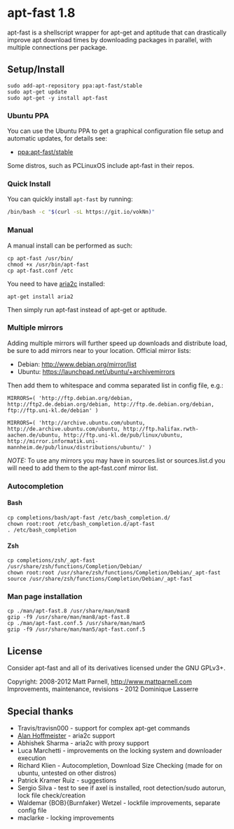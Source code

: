 <!---
apt-fast v1.8
Use this just like aptitude or apt-get for faster package downloading.

Copyright: 2008-2012 Matt Parnell, http://www.mattparnell.com
Improvements, maintenance, revisions - 2012 Dominique Lasserre

You may distribute this file under the terms of the GNU General
Public License as published by the Free Software Foundation; either
version 3 of the License, or (at your option) any later version.
-->

apt-fast 1.8
============
apt-fast is a shellscript wrapper for apt-get and aptitude that can drastically improve apt download times by downloading packages in parallel, with multiple connections per package.

Setup/Install
-------------

```
sudo add-apt-repository ppa:apt-fast/stable
sudo apt-get update
sudo apt-get -y install apt-fast
```

### Ubuntu PPA ###
You can use the Ubuntu PPA to get a graphical configuration file setup and automatic updates, for details see:

* [ppa:apt-fast/stable](https://code.launchpad.net/~apt-fast/+archive/stable)

Some distros, such as PCLinuxOS include apt-fast in their repos.

### Quick Install ###
You can quickly install `apt-fast` by running:

```bash
/bin/bash -c "$(curl -sL https://git.io/vokNn)"
```

### Manual ###
A manual install can be performed as such:

    cp apt-fast /usr/bin/
    chmod +x /usr/bin/apt-fast
    cp apt-fast.conf /etc

You need to have [aria2c](http://aria2.sourceforge.net/) installed:

    apt-get install aria2

Then simply run apt-fast instead of apt-get or aptitude.

### Multiple mirrors ###
Adding multiple mirrors will further speed up downloads and distribute load, be sure to add mirrors near to your location.
Official mirror lists:

* Debian: http://www.debian.org/mirror/list
* Ubuntu: https://launchpad.net/ubuntu/+archivemirrors

Then add them to whitespace and comma separated list in config file, e.g.:

```
MIRRORS=( 'http://ftp.debian.org/debian, http://ftp2.de.debian.org/debian, http://ftp.de.debian.org/debian, ftp://ftp.uni-kl.de/debian' )
```

```
MIRRORS=( 'http://archive.ubuntu.com/ubuntu, http://de.archive.ubuntu.com/ubuntu, http://ftp.halifax.rwth-aachen.de/ubuntu, http://ftp.uni-kl.de/pub/linux/ubuntu, http://mirror.informatik.uni-mannheim.de/pub/linux/distributions/ubuntu/' )
```

*NOTE:* To use any mirrors you may have in sources.list or sources.list.d you will need to add them to the apt-fast.conf mirror list.

### Autocompletion ###
#### Bash ####
    cp completions/bash/apt-fast /etc/bash_completion.d/
    chown root:root /etc/bash_completion.d/apt-fast
    . /etc/bash_completion

#### Zsh ####
    cp completions/zsh/_apt-fast /usr/share/zsh/functions/Completion/Debian/
    chown root:root /usr/share/zsh/functions/Completion/Debian/_apt-fast
    source /usr/share/zsh/functions/Completion/Debian/_apt-fast

### Man page installation ###
    cp ./man/apt-fast.8 /usr/share/man/man8
    gzip -f9 /usr/share/man/man8/apt-fast.8
    cp ./man/apt-fast.conf.5 /usr/share/man/man5
    gzip -f9 /usr/share/man/man5/apt-fast.conf.5

License
-------
Consider apt-fast and all of its derivatives licensed under the GNU GPLv3+.

Copyright: 2008-2012 Matt Parnell, http://www.mattparnell.com
Improvements, maintenance, revisions - 2012 Dominique Lasserre


Special thanks
--------------
 * Travis/travisn000 - support for complex apt-get commands
 * [Alan Hoffmeister](https://github.com/alanhoff) - aria2c support
 * Abhishek Sharma - aria2c with proxy support
 * Luca Marchetti - improvements on the locking system and downloader execution
 * Richard Klien - Autocompletion, Download Size Checking (made for on ubuntu, untested on other distros)
 * Patrick Kramer Ruiz - suggestions
 * Sergio Silva - test to see if axel is installed, root detection/sudo autorun, lock file check/creation
 * Waldemar {BOB}{Burnfaker} Wetzel - lockfile improvements, separate config file
 * maclarke - locking improvements
